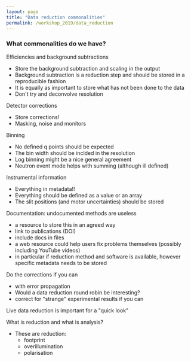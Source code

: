 ```yaml
---
layout: page
title: "Data reduction commonalities"
permalink: /workshop_2019/data_reduction
---
```


### What commonalities do we have?

Efficiencies and background subtractions

- Store the background subtraction and scaling in the output
- Background subtraction is a reduction step and should be stored in a reproducible fashion
- It is equally as important to store what has not been done to the data
- Don't try and deconvolve resolution

Detector corrections 

- Store corrections!
- Masking, noise and monitors

Binning

- No defined q points should be expected
- The bin width should be inclded in the resolution
- Log binning might be a nice general agreement
- Neutron event mode helps with summing (although ill defined)

Instrumental information

- Everything in metadata!!
- Everything should be defined as a value or an array
- The slit positions (and motor uncertainties) should be stored

Documentation: undocumented methods are useless

- a resource to store this in an agreed way 
- link to publications (DOI) 
- include docs in files
- a web resource could help users fix problems themselves (possibly including YouTube videos)
- in particular if reduction method and software is available, however specific metadata needs to be stored

Do the corrections if you can

- with error propagation
- Would a data reduction round robin be interesting?
- correct for "strange" experimental results if you can

Live data reduction is important for a "quick look"

What is reduction and what is analysis?

- These are reduction:
    - footprint
    - overillumination
    - polarisation 